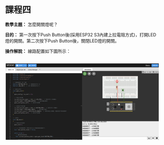 # 課程四

**教學主題：** 怎麼開關燈呢？
	
**目的：** 第一次按下Push Button後(採用ESP32 S3內建上拉電阻方式)，打開LED燈的開關。第二次按下Push Button後，關閉LED燈的開關。

**操作解說：** 線路配置如下圖所示：

<br>
<div align="center">
	<img src="./Wokwi截圖.png" alt="Editor" width="500">
</div>
<br>

